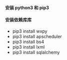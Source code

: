 #### 安装 python3 和 pip3

#### 安装依赖库库
- pip3 install wxpy
- pip3 install apscheduler
- pip3 install bs4
- pip3 install lxml
- pip3 install sqlalchemy